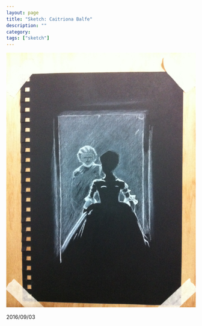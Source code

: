 ```yaml
---
layout: page
title: "Sketch: Caitriona Balfe"
description: ""
category:
tags: ["sketch"]
---
```


![Kate Mara](/assets/images/pencil-sketch-0098.jpg)

2016/09/03
